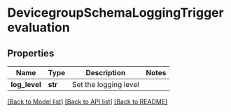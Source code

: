 # DevicegroupSchemaLoggingTriggerevaluation

## Properties
Name | Type | Description | Notes
------------ | ------------- | ------------- | -------------
**log_level** | **str** | Set the logging level | 

[[Back to Model list]](../README.md#documentation-for-models) [[Back to API list]](../README.md#documentation-for-api-endpoints) [[Back to README]](../README.md)


